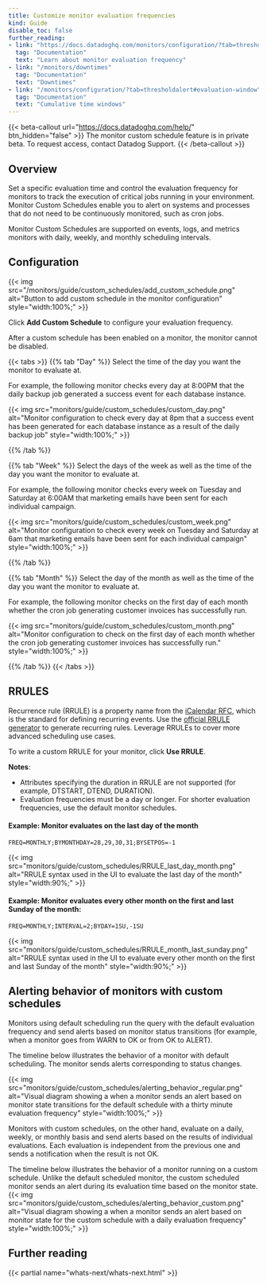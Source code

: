 ```yaml
---
title: Customize monitor evaluation frequencies
kind: Guide
disable_toc: false
further_reading:
- link: "https://docs.datadoghq.com/monitors/configuration/?tab=thresholdalert#evaluation-frequency"
  tag: "Documentation"
  text: "Learn about monitor evaluation frequency"
- link: "/monitors/downtimes"
  tag: "Documentation"
  text: "Downtimes"
- link: "/monitors/configuration/?tab=thresholdalert#evaluation-window"
  tag: "Documentation"
  text: "Cumulative time windows"
---
```


{{< beta-callout url="https://docs.datadoghq.com/help/" btn_hidden="false" >}}
The monitor custom schedule feature is in private beta. To request access, contact Datadog Support.
{{< /beta-callout >}}

## Overview 

Set a specific evaluation time and control the evaluation frequency for monitors to track the execution of critical jobs running in your environment. Monitor Custom Schedules enable you to alert on systems and processes that do not need to be continuously monitored, such as cron jobs.

Monitor Custom Schedules are supported on events, logs, and metrics monitors with daily, weekly, and monthly scheduling intervals.

## Configuration

{{< img src="/monitors/guide/custom_schedules/add_custom_schedule.png" alt="Button to add custom schedule in the monitor configuration" style="width:100%;" >}}

Click **Add Custom Schedule** to configure your evaluation frequency. 

<div class="alert alert-warning">After a custom schedule has been enabled on a monitor, the monitor cannot be disabled.
</div>

{{< tabs >}}
{{% tab "Day" %}}
Select the time of the day you want the monitor to evaluate at.

For example, the following monitor checks every day at 8:00PM that the daily backup job generated a success event for each database instance. 

{{< img src="monitors/guide/custom_schedules/custom_day.png" alt="Monitor configuration to check every day at 8pm that a success event has been generated for each database instance as a result of the daily backup job" style="width:100%;" >}}

{{% /tab %}}

{{% tab "Week" %}}
Select the days of the week as well as the time of the day you want the monitor to evaluate at.

For example, the following monitor checks every week on Tuesday and Saturday at 6:00AM that marketing emails have been sent for each individual campaign. 

{{< img src="monitors/guide/custom_schedules/custom_week.png" alt="Monitor configuration to check every week on Tuesday and Saturday at 6am that marketing emails have been sent for each individual campaign" style="width:100%;" >}}

{{% /tab %}}

{{% tab "Month" %}}
Select the day of the month as well as the time of the day you want the monitor to evaluate at.

For example, the following monitor checks on the first day of each month whether the cron job generating customer invoices has successfully run.

{{< img src="monitors/guide/custom_schedules/custom_month.png" alt="Monitor configuration to check on the first day of each month whether the cron job generating customer invoices has successfully run." style="width:100%;" >}}

{{% /tab %}}
{{< /tabs >}}

## RRULES

Recurrence rule (RRULE) is a property name from the [iCalendar RFC][1], which is the standard for defining recurring events. Use the [official RRULE generator][2] to generate recurring rules. Leverage RRULEs to cover more advanced scheduling use cases. 

To write a custom RRULE for your monitor, click **Use RRULE**.

**Notes**: 
- Attributes specifying the duration in RRULE are not supported (for example, DTSTART, DTEND, DURATION).
- Evaluation frequencies must be a day or longer. For shorter evaluation frequencies, use the default monitor schedules.

#### Example: Monitor evaluates on the last day of the month
```text
FREQ=MONTHLY;BYMONTHDAY=28,29,30,31;BYSETPOS=-1
```
{{< img src="monitors/guide/custom_schedules/RRULE_last_day_month.png" alt="RRULE syntax used in the UI to evaluate the last day of the month" style="width:90%;" >}}

#### Example: Monitor evaluates every other month on the first and last Sunday of the month:

```text
FREQ=MONTHLY;INTERVAL=2;BYDAY=1SU,-1SU
```

{{< img src="monitors/guide/custom_schedules/RRULE_month_last_sunday.png" alt="RRULE syntax used in the UI to evaluate every other month on the first and last Sunday of the month" style="width:90%;" >}}

## Alerting behavior of monitors with custom schedules

Monitors using default scheduling run the query with the default evaluation frequency and send alerts based on monitor status transitions (for example, when a monitor goes from WARN to OK or from OK to ALERT). 

The timeline below illustrates the behavior of a monitor with default scheduling. The monitor sends alerts corresponding to status changes.

{{< img src="monitors/guide/custom_schedules/alerting_behavior_regular.png" alt="Visual diagram showing a when a monitor sends an alert based on monitor state transitions for the default schedule with a thirty minute evaluation frequency" style="width:100%;" >}}

Monitors with custom schedules, on the other hand, evaluate on a daily, weekly, or monthly basis and send alerts based on the results of individual evaluations. Each evaluation is independent from the previous one and sends a notification when the result is not OK. 

The timeline below illustrates the behavior of a monitor running on a custom schedule. Unlike the default scheduled monitor, the custom scheduled monitor sends an alert during its evaluation time based on the monitor state.
{{< img src="monitors/guide/custom_schedules/alerting_behavior_custom.png" alt="Visual diagram showing a when a monitor sends an alert based on monitor state for the custom schedule with a daily evaluation frequency" style="width:100%;" >}}

## Further reading

{{< partial name="whats-next/whats-next.html" >}}

[1]: https://icalendar.org/rrule-tool.html
[2]: https://icalendar.org/iCalendar-RFC-5545/3-8-5-3-recurrence-rule.html
